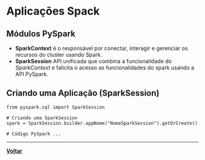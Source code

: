 # Aplicações Spack
## Módulos PySpark
- **SparkContext** é o responsável por conectar, interagir e gerenciar os recursos do cluster usando Spark.
- **SparkSession** API unificada que combina a funcionalidade do _SparkContext_ e falicita o acesso as funcionalidades do spark usando a API PySpark.

## Criando uma Aplicação (SparkSession)
````
from pyspark.sql import SparkSession

# Criando uma SparkSession
spark = SparkSession.builder.appName("NomeSparkSession").getOrCreate()

# Código PySpark ...
````
---
**[Voltar](./pyspark.md)**
